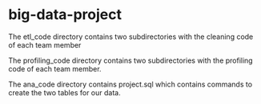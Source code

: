 # big-data-project

The etl_code directory contains two subdirectories with the cleaning code of each team member

The profiling_code directory contains two subdirectories with the profiling code of each team member.

The ana_code directory contains project.sql which contains commands to create the two tables for our data.